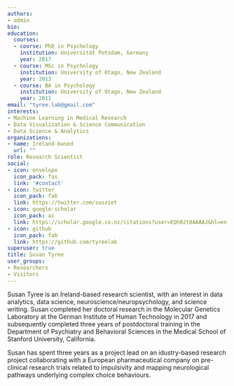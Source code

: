 ```yaml
---
authors:
- admin
bio:
education:
  courses:
  - course: PhD in Psychology
    institution: Universität Potsdam, Germany
    year: 2017
  - course: MSc in Psychology
    institution: University of Otago, New Zealand
    year: 2013
  - course: BA in Psychology
    institution: University of Otago, New Zealand
    year: 2011
email: "tyree.lab@gmail.com"
interests:
- Machine Learning in Medical Research
- Data Visualization & Science Communication
- Data Science & Analytics
organizations:
- name: Ireland-based
  url: ""
role: Research Scientist
social:
- icon: envelope
  icon_pack: fas
  link: '#contact'
- icon: twitter
  icon_pack: fab
  link: https://twitter.com/susziet
- icon: google-scholar
  icon_pack: ai
  link: https://scholar.google.co.nz/citations?user=EQh02t8AAAAJ&hl=en
- icon: github
  icon_pack: fab
  link: https://github.com/tyreelab
superuser: true
title: Susan Tyree
user_groups:
- Researchers
- Visitors
---
```


Susan Tyree is an Ireland-based research scientist, with an interest in data analytics, data science, neuroscience/neuropsychology, and science writing. Susan completed her doctoral research in the Molecular Genetics Laboratory at the German Institute of Human Technology in 2017 and subsequently completed three years of postdoctoral training in the Department of Psychiatry and Behavioral Sciences in the Medical School of Stanford University, California.

Susan has spent three years as a project lead on an idustry-based research project collaborating with a European pharmaceutical company on pre-clinical research trials related to impulsivity and mapping neurological pathways underlying complex choice behaviours. 
